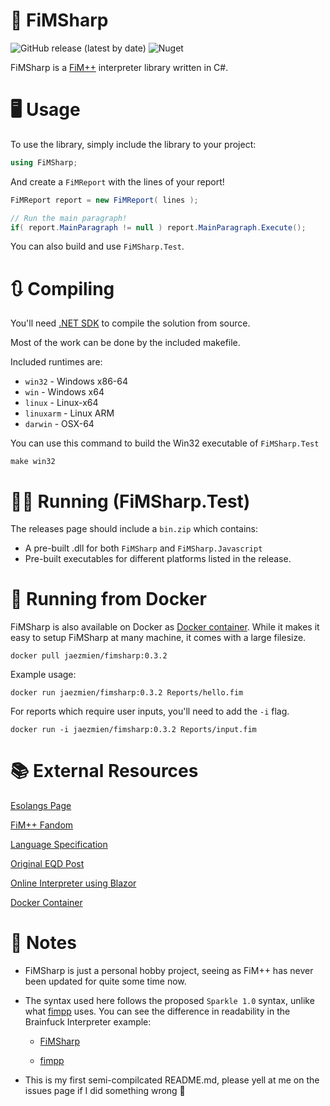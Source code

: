 # 🐎 FiMSharp

![GitHub release (latest by date)](https://img.shields.io/github/v/release/Jaezmien/FiMSharp?style=flat-square) ![Nuget](https://img.shields.io/nuget/v/FiMSharp?style=flat-square)

FiMSharp is a [FiM++](https://esolangs.org/wiki/FiM%2B%2B) interpreter library written in C#.

# 🖥 Usage

To use the library, simply include the library to your project:

```csharp
using FiMSharp;
```

And create a `FiMReport` with the lines of your report!

```csharp
FiMReport report = new FiMReport( lines );

// Run the main paragraph!
if( report.MainParagraph != null ) report.MainParagraph.Execute();
```

You can also build and use `FiMSharp.Test`.

# 🔃 Compiling

You'll need [.NET SDK](https://dotnet.microsoft.com/download) to compile the solution from source.

Most of the work can be done by the included makefile.

Included runtimes are:

-   `win32` - Windows x86-64
-   `win` - Windows x64
-   `linux` - Linux-x64
-   `linuxarm` - Linux ARM
-   `darwin` - OSX-64

You can use this command to build the Win32 executable of `FiMSharp.Test`

```
make win32
```

# 🏃‍♀️ Running (FiMSharp.Test)

The releases page should include a `bin.zip` which contains:

-   A pre-built .dll for both `FiMSharp` and `FiMSharp.Javascript`
-   Pre-built executables for different platforms listed in the release.

# 🐳 Running from Docker

FiMSharp is also available on Docker as [Docker container](https://hub.docker.com/r/jaezmien/fimsharp). While it makes it easy to setup FiMSharp at many machine, it comes with a large filesize.

```
docker pull jaezmien/fimsharp:0.3.2
```

Example usage:

```
docker run jaezmien/fimsharp:0.3.2 Reports/hello.fim
```

For reports which require user inputs, you'll need to add the `-i` flag.

```
docker run -i jaezmien/fimsharp:0.3.2 Reports/input.fim
```

# 📚 External Resources

[Esolangs Page](https://esolangs.org/wiki/FiM%2B%2B)

[FiM++ Fandom](https://fimpp.fandom.com)

[Language Specification](https://docs.google.com/document/d/1gU-ZROmZu0Xitw_pfC1ktCDvJH5rM85TxxQf5pg_xmg/edit#)

[Original EQD Post](https://www.equestriadaily.com/2012/10/editorial-fim-pony-programming-language.html)

[Online Interpreter using Blazor](https://fimsharp.web.app)

[Docker Container](https://hub.docker.com/r/jaezmien/fimsharp)

# 📝 Notes

-   FiMSharp is just a personal hobby project, seeing as FiM++ has never been updated for quite some time now.

-   The syntax used here follows the proposed `Sparkle 1.0` syntax, unlike what [fimpp](https://github.com/KarolS/fimpp) uses. You can see the difference in readability in the Brainfuck Interpreter example:

    -   [FiMSharp](https://github.com/Jaezmien/FiMSharp/blob/master/Reports/brainfuck.fim)

    -   [fimpp](https://github.com/KarolS/fimpp/blob/master/examples/bf.fimpp)

-   This is my first semi-compilcated README.md, please yell at me on the issues page if I did something wrong 🙏
